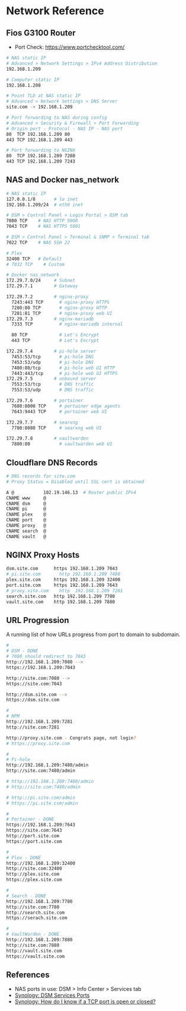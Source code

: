 # Network Reference


## Fios G3100 Router

* Port Check: https://www.portchecktool.com/

```bash
# NAS static IP
# Advanced > Network Settings > IPv4 Address Distribution
192.168.1.209

# Computer static IP
192.168.1.208

# Point TLD at NAS static IP
# Advanced > Network Settings > DNS Server
site.com -> 192.168.1.209

# Port forwarding to NAS during config
# Advanced > Security & Firewall > Port Forwarding
# Origin port - Protocol - NAS IP - NAS port
80  TCP 192.168.1.209 80
443 TCP 192.168.1.209 443

# Port forwarding to NGINX 
80  TCP 192.168.1.209 7280
443 TCP 192.168.1.209 7243
```

## NAS and Docker nas_network

```bash
# NAS static IP
127.0.0.1/8       # lo inet
192.168.1.209/24  # eth0 inet

# DSM > Control Panel > Login Portal > DSM tab
7080 TCP    # NAS HTTP 5000
7043 TCP    # NAS HTTPS 5001

# DSM > Control Panel > Terminal & SNMP > Terminal tab
7022 TCP    # NAS SSH 22

# Plex
32400 TCP   # Default
# 7032 TCP    # Custom

# Docker nas_network
172.29.7.0/24     # Subnet
172.29.7.1        # Gateway 

172.29.7.2        # nginx-proxy
  7243:443 TCP      # nginx-proxy HTTPS
  7280:80 TCP       # nginx-proxy HTTP
  7281:81 TCP       # nginx-proxy web UI
172.29.7.3        # nginx-mariadb
  7333 TCP          # nginx-mariadb internal

  80 TCP            # Let's Encrypt  
  443 TCP           # Let's Encrypt

172.29.7.4        # pi-hole server
  7453:53/tcp       # pi-hole DNS
  7453:53/udp       # pi-hole DNS
  7480:80/tcp       # pi-hole web UI HTTP
  7443:443/tcp      # pi-hole web UI HTTPS
172.29.7.5        # unbound server
  7553:53/tcp       # DNS traffic
  7553:53/udp       # DNS traffic

172.29.7.6        # portainer
  7680:8000 TCP     # portainer edge agents
  7643:9443 TCP     # portainer web UI

172.29.7.7        # searxng
  7780:8080 TCP     # searxng web UI

172.29.7.8        # vaultwarden
  7880:80           # vaultwarden web UI
```

## Cloudflare DNS Records

```bash
# DNS records for site.com
# Proxy Status = Disabled until SSL cert is obtained

A @           102.19.146.13  # Router public IPv4
CNAME www     @
CNAME dsm     @
CNAME pi      @
CNAME plex    @
CNAME port    @
CNAME proxy   @ 
CNAME search  @
CNAME vault   @
```

## NGINX Proxy Hosts

```bash
dsm.site.com      https 192.168.1.209 7043
# pi.site.com       http 192.168.1.209 7480
plex.site.com     https 192.168.1.209 32400
port.site.com     https 192.168.1.209 7643
# proxy.site.com    http  192.168.1.209 7281
search.site.com   http 192.168.1.209 7780
vault.site.com    http 192.168.1.209 7880
```

## URL Progression

A running list of how URLs progress from port to domain to subdomain.

```bash
#
# DSM - DONE
# 7080 should redirect to 7043
http://192.168.1.209:7080 -->
https://192.168.1.209:7043

http://site.com:7080 -->
https://site.com:7043

http://dsm.site.com -->
https://dsm.site.com

#
# NPM
http://192.168.1.209:7281
http://site.com:7281

http://proxy.site.com - Congrats page, not login? 
# https://proxy.site.com

#
# Pi-hole
http://192.168.1.209:7480/admin
http://site.com:7480/admin

# http://192.168.1.209:7480/admin
# http://site.com:7480/admin

# http://pi.site.com/admin
# https://pi.site.com/admin

#
# Portainer - DONE
https://192.168.1.209:7643
https://site.com:7643
http://port.site.com
https://port.site.com

#
# Plex - DONE
http://192.168.1.209:32400
http://site.com:32400
http://plex.site.com
https://plex.site.com

#
# Search - DONE
http://192.168.1.209:7780
http://site.com:7780
http://search.site.com
https://serach.site.com

#
# VaultWarden - DONE
http://192.168.1.209:7880
http://site.com:7880
http://vault.site.com
https://vault.site.com
```

## References

* NAS ports in use: DSM > Info Center > Services tab
* [Synology: DSM Services Ports](https://kb.synology.com/en-global/DSM/tutorial/What_network_ports_are_used_by_Synology_services)
* [Synology: How do I know if a TCP port is open or closed?](https://kb.synology.com/tr-tr/DSM/tutorial/Whether_TCP_port_is_open_or_closed)

